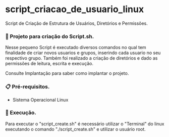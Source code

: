 # script_criacao_de_usuario_linux
Script de Criação de Estrutura de Usuários, Diretórios e Permissões.

### 🚀 Projeto para criação do Script.sh.
 
Nesse pequeno Script é executado diversos comandos no qual tem finalidade de criar novos usuarios e grupos, inserindo cada usuario no seu respectivo grupo. Também foi realizado a criação de diretórios e dado as permissões de leitura, escrita e execução.

Consulte Implantação para saber como implantar o projeto.

### 📋 Pré-requisitos.

- Sistema Operacional Linux

### 🔧 Execução.

Para executar o "script_create.sh" é necessário utilizar o "Terminal" do linux executando o comando "./script_create.sh" e utilizar o usuário root.
